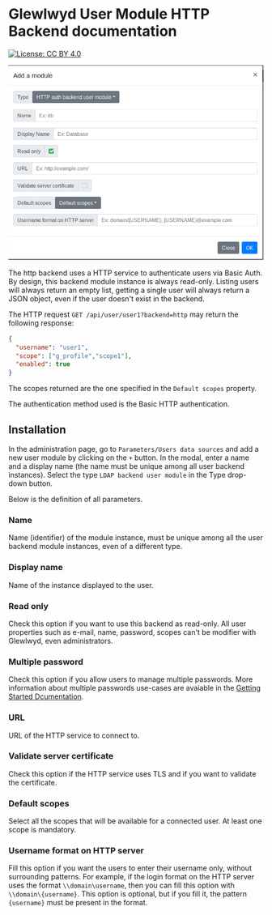 # Glewlwyd User Module HTTP Backend documentation

[![License: CC BY 4.0](https://licensebuttons.net/l/by/4.0/80x15.png)](https://creativecommons.org/licenses/by/4.0/)

![mod-user-http](screenshots/mod-user-http.png)

The http backend uses a HTTP service to authenticate users via Basic Auth.
By design, this backend module instance is always read-only. Listing users will always return an empty list, getting a single user will always return a JSON object, even if the user doesn't exist in the backend.

The HTTP request `GET /api/user/user1?backend=http` may return the following response:

```JSON
{
  "username": "user1",
  "scope": ["g_profile","scope1"],
  "enabled": true
}
```

The scopes returned are the one specified in the `Default scopes` property.

The authentication method used is the Basic HTTP authentication.

## Installation

In the administration page, go to `Parameters/Users data sources` and add a new user module by clicking on the `+` button. In the modal, enter a name and a display name (the name must be unique among all user backend instances).
Select the type `LDAP backend user module` in the Type drop-down button.

Below is the definition of all parameters.

### Name

Name (identifier) of the module instance, must be unique among all the user backend module instances, even of a different type.

### Display name

Name of the instance displayed to the user.

### Read only

Check this option if you want to use this backend as read-only. All user properties such as e-mail, name, password, scopes can't be modifier with Glewlwyd, even administrators.

### Multiple password

Check this option if you allow users to manage multiple passwords. More information about multiple passwords use-cases are avaiable in the [Getting Started Dcumentation](GETTING_STARTED.md#multiple-password-authentication).

### URL

URL of the HTTP service to connect to.

### Validate server certificate

Check this option if the HTTP service uses TLS and if you want to validate the certificate.

### Default scopes

Select all the scopes that will be available for a connected user. At least one scope is mandatory.

### Username format on HTTP server

Fill this option if you want the users to enter their username only, without surrounding patterns. For example, if the login format on the HTTP server uses the format `\\domain\username`, then you can fill this option with `\\domain\{username}`. This option is optional, but if you fill it, the pattern `{username}` must be present in the format.
